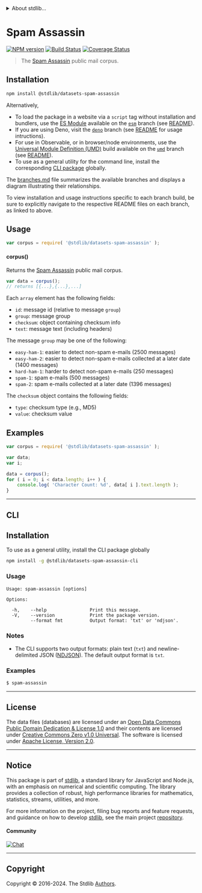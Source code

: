 <!--

@license Apache-2.0

Copyright (c) 2018 The Stdlib Authors.

Licensed under the Apache License, Version 2.0 (the "License");
you may not use this file except in compliance with the License.
You may obtain a copy of the License at

   http://www.apache.org/licenses/LICENSE-2.0

Unless required by applicable law or agreed to in writing, software
distributed under the License is distributed on an "AS IS" BASIS,
WITHOUT WARRANTIES OR CONDITIONS OF ANY KIND, either express or implied.
See the License for the specific language governing permissions and
limitations under the License.

-->


<details>
  <summary>
    About stdlib...
  </summary>
  <p>We believe in a future in which the web is a preferred environment for numerical computation. To help realize this future, we've built stdlib. stdlib is a standard library, with an emphasis on numerical and scientific computation, written in JavaScript (and C) for execution in browsers and in Node.js.</p>
  <p>The library is fully decomposable, being architected in such a way that you can swap out and mix and match APIs and functionality to cater to your exact preferences and use cases.</p>
  <p>When you use stdlib, you can be absolutely certain that you are using the most thorough, rigorous, well-written, studied, documented, tested, measured, and high-quality code out there.</p>
  <p>To join us in bringing numerical computing to the web, get started by checking us out on <a href="https://github.com/stdlib-js/stdlib">GitHub</a>, and please consider <a href="https://opencollective.com/stdlib">financially supporting stdlib</a>. We greatly appreciate your continued support!</p>
</details>

# Spam Assassin

[![NPM version][npm-image]][npm-url] [![Build Status][test-image]][test-url] [![Coverage Status][coverage-image]][coverage-url] <!-- [![dependencies][dependencies-image]][dependencies-url] -->

> The [Spam Assassin][spam-assassin] public mail corpus.

<section class="intro">

</section>

<!-- /.intro -->

<section class="installation">

## Installation

```bash
npm install @stdlib/datasets-spam-assassin
```

Alternatively,

-   To load the package in a website via a `script` tag without installation and bundlers, use the [ES Module][es-module] available on the [`esm`][esm-url] branch (see [README][esm-readme]).
-   If you are using Deno, visit the [`deno`][deno-url] branch (see [README][deno-readme] for usage intructions).
-   For use in Observable, or in browser/node environments, use the [Universal Module Definition (UMD)][umd] build available on the [`umd`][umd-url] branch (see [README][umd-readme]).
-   To use as a general utility for the command line, install the corresponding [CLI package][cli-section] globally.

The [branches.md][branches-url] file summarizes the available branches and displays a diagram illustrating their relationships.

To view installation and usage instructions specific to each branch build, be sure to explicitly navigate to the respective README files on each branch, as linked to above.

</section>

<section class="usage">

## Usage

```javascript
var corpus = require( '@stdlib/datasets-spam-assassin' );
```

#### corpus()

Returns the [Spam Assassin][spam-assassin] public mail corpus.

```javascript
var data = corpus();
// returns [{...},{...},...]
```

Each `array` element has the following fields:

-   `id`: message id (relative to message `group`)
-   `group`: message group
-   `checksum`: object containing checksum info
-   `text`: message text (including headers)

The message `group` may be one of the following:

-   `easy-ham-1`: easier to detect non-spam e-mails (2500 messages)
-   `easy-ham-2`: easier to detect non-spam e-mails collected at a later date (1400 messages)
-   `hard-ham-1`: harder to detect non-spam e-mails (250 messages)
-   `spam-1`: spam e-mails (500 messages)
-   `spam-2`: spam e-mails collected at a later date (1396 messages)

The `checksum` object contains the following fields:

-   `type`: checksum type (e.g., MD5)
-   `value`: checksum value

</section>

<!-- /.usage -->

<section class="examples">

## Examples

<!-- TODO: better example. Possibly a spam classifier. -->

<!-- eslint no-undef: "error" -->

```javascript
var corpus = require( '@stdlib/datasets-spam-assassin' );

var data;
var i;

data = corpus();
for ( i = 0; i < data.length; i++ ) {
    console.log( 'Character Count: %d', data[ i ].text.length );
}
```

</section>

<!-- /.examples -->

* * *

<section class="cli">

## CLI

<section class="installation">

## Installation

To use as a general utility, install the CLI package globally

```bash
npm install -g @stdlib/datasets-spam-assassin-cli
```

</section>

<!-- CLI usage documentation. -->

<section class="usage">

### Usage

```text
Usage: spam-assassin [options]

Options:

  -h,    --help                Print this message.
  -V,    --version             Print the package version.
         --format fmt          Output format: 'txt' or 'ndjson'.
```

</section>

<!-- /.usage -->

<section class="notes">

### Notes

-   The CLI supports two output formats: plain text (`txt`) and newline-delimited JSON ([NDJSON][ndjson]). The default output format is `txt`.

</section>

<!-- /.notes -->

<section class="examples">

### Examples

```bash
$ spam-assassin
```

</section>

<!-- /.examples -->

</section>

<!-- /.cli -->

<!-- <license> -->

* * *

## License

The data files (databases) are licensed under an [Open Data Commons Public Domain Dedication & License 1.0][pddl-1.0] and their contents are licensed under [Creative Commons Zero v1.0 Universal][cc0]. The software is licensed under [Apache License, Version 2.0][apache-license].

<!-- </license> -->

<!-- Section for related `stdlib` packages. Do not manually edit this section, as it is automatically populated. -->

<section class="related">

</section>

<!-- /.related -->

<!-- Section for all links. Make sure to keep an empty line after the `section` element and another before the `/section` close. -->


<section class="main-repo" >

* * *

## Notice

This package is part of [stdlib][stdlib], a standard library for JavaScript and Node.js, with an emphasis on numerical and scientific computing. The library provides a collection of robust, high performance libraries for mathematics, statistics, streams, utilities, and more.

For more information on the project, filing bug reports and feature requests, and guidance on how to develop [stdlib][stdlib], see the main project [repository][stdlib].

#### Community

[![Chat][chat-image]][chat-url]

---

## Copyright

Copyright &copy; 2016-2024. The Stdlib [Authors][stdlib-authors].

</section>

<!-- /.stdlib -->

<!-- Section for all links. Make sure to keep an empty line after the `section` element and another before the `/section` close. -->

<section class="links">

[npm-image]: http://img.shields.io/npm/v/@stdlib/datasets-spam-assassin.svg
[npm-url]: https://npmjs.org/package/@stdlib/datasets-spam-assassin

[test-image]: https://github.com/stdlib-js/datasets-spam-assassin/actions/workflows/test.yml/badge.svg?branch=main
[test-url]: https://github.com/stdlib-js/datasets-spam-assassin/actions/workflows/test.yml?query=branch:main

[coverage-image]: https://img.shields.io/codecov/c/github/stdlib-js/datasets-spam-assassin/main.svg
[coverage-url]: https://codecov.io/github/stdlib-js/datasets-spam-assassin?branch=main

<!--

[dependencies-image]: https://img.shields.io/david/stdlib-js/datasets-spam-assassin.svg
[dependencies-url]: https://david-dm.org/stdlib-js/datasets-spam-assassin/main

-->

[chat-image]: https://img.shields.io/gitter/room/stdlib-js/stdlib.svg
[chat-url]: https://app.gitter.im/#/room/#stdlib-js_stdlib:gitter.im

[stdlib]: https://github.com/stdlib-js/stdlib

[stdlib-authors]: https://github.com/stdlib-js/stdlib/graphs/contributors

[cli-section]: https://github.com/stdlib-js/datasets-spam-assassin#cli
[cli-url]: https://github.com/stdlib-js/datasets-spam-assassin/tree/cli
[@stdlib/datasets-spam-assassin]: https://github.com/stdlib-js/datasets-spam-assassin/tree/main

[umd]: https://github.com/umdjs/umd
[es-module]: https://developer.mozilla.org/en-US/docs/Web/JavaScript/Guide/Modules

[deno-url]: https://github.com/stdlib-js/datasets-spam-assassin/tree/deno
[deno-readme]: https://github.com/stdlib-js/datasets-spam-assassin/blob/deno/README.md
[umd-url]: https://github.com/stdlib-js/datasets-spam-assassin/tree/umd
[umd-readme]: https://github.com/stdlib-js/datasets-spam-assassin/blob/umd/README.md
[esm-url]: https://github.com/stdlib-js/datasets-spam-assassin/tree/esm
[esm-readme]: https://github.com/stdlib-js/datasets-spam-assassin/blob/esm/README.md
[branches-url]: https://github.com/stdlib-js/datasets-spam-assassin/blob/main/branches.md

[pddl-1.0]: http://opendatacommons.org/licenses/pddl/1.0/

[cc0]: https://creativecommons.org/publicdomain/zero/1.0

[apache-license]: https://www.apache.org/licenses/LICENSE-2.0

[ndjson]: http://specs.frictionlessdata.io/ndjson/

[spam-assassin]: http://spamassassin.apache.org/old/publiccorpus/readme.html

</section>

<!-- /.links -->
